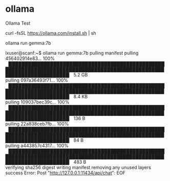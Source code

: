 # ollama
Ollama Test

curl -fsSL https://ollama.com/install.sh | sh

ollama run gemma:7b

lxuser@scanf:~$ ollama run gemma:7b
pulling manifest 
pulling 456402914e83... 100% ▕███████████████████████████████████████████████████████████████████████████████████████████████████████████████████████▏ 5.2 GB                         
pulling 097a36493f71... 100% ▕███████████████████████████████████████████████████████████████████████████████████████████████████████████████████████▏ 8.4 KB                         
pulling 109037bec39c... 100% ▕███████████████████████████████████████████████████████████████████████████████████████████████████████████████████████▏  136 B                         
pulling 22a838ceb7fb... 100% ▕███████████████████████████████████████████████████████████████████████████████████████████████████████████████████████▏   84 B                         
pulling a443857c4317... 100% ▕███████████████████████████████████████████████████████████████████████████████████████████████████████████████████████▏  483 B                         
verifying sha256 digest 
writing manifest 
removing any unused layers 
success 
Error: Post "http://127.0.0.1:11434/api/chat": EOF

